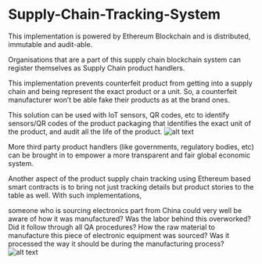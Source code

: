 # Supply-Chain-Tracking-System
This implementation is powered by Ethereum Blockchain and is distributed, immutable and audit-able. 

Organisations that are a part of this supply chain blockchain system can register themselves as Supply Chain product handlers. 

This implementation prevents counterfeit product from getting into a supply chain and being represent the exact product or a unit. So, a counterfeit manufacturer won’t be able fake their products as at the brand ones. 

This solution can be used with IoT sensors, QR codes, etc to identify sensors/QR codes of the product packaging that identifies the exact unit of the product, and audit all the life of the product. 
![alt text](https://github.com/simformsolutions/Supply-Chain-Tracking-System/blob/master/private%20blockchain.png)

More third party product handlers (like governments, regulatory bodies, etc) can be brought in to empower a more transparent and fair global economic system.

Another aspect of the product supply chain tracking using Ethereum based smart contracts is to bring not just tracking details but product stories to the table as well. With such implementations, 

someone who is sourcing electronics part from China could very well be aware of how it was manufactured? 
Was the labor behind this overworked? 
Did it follow through all QA procedures? 
How the raw material to manufacture this piece of electronic equipment was sourced? 
Was it processed the way it should be during the manufacturing process? 
![alt text](https://github.com/simformsolutions/Supply-Chain-Tracking-System/blob/master/Electronic%20component.png)
